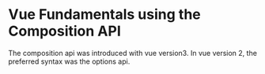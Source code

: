 # Vue Fundamentals using the Composition API

The composition api was introduced with vue version3. In vue version 2, the preferred syntax was the options api.
